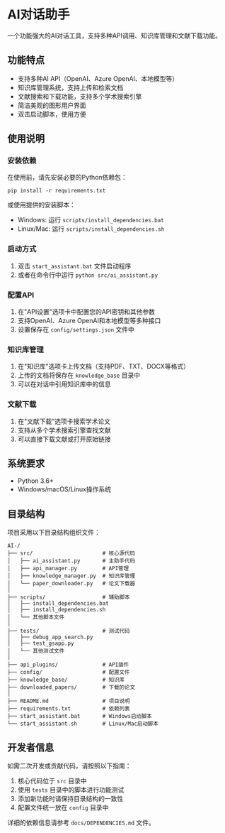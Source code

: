 # AI对话助手

一个功能强大的AI对话工具，支持多种API调用、知识库管理和文献下载功能。

## 功能特点

- 支持多种AI API（OpenAI、Azure OpenAI、本地模型等）
- 知识库管理系统，支持上传和检索文档
- 文献搜索和下载功能，支持多个学术搜索引擎
- 简洁美观的图形用户界面
- 双击启动脚本，使用方便

## 使用说明

### 安装依赖

在使用前，请先安装必要的Python依赖包：

```
pip install -r requirements.txt
```

或使用提供的安装脚本：
- Windows: 运行 `scripts/install_dependencies.bat`
- Linux/Mac: 运行 `scripts/install_dependencies.sh`

### 启动方式

1. 双击 `start_assistant.bat` 文件启动程序
2. 或者在命令行中运行 `python src/ai_assistant.py`

### 配置API

1. 在"API设置"选项卡中配置您的API密钥和其他参数
2. 支持OpenAI、Azure OpenAI和本地模型等多种接口
3. 设置保存在 `config/settings.json` 文件中

### 知识库管理

1. 在"知识库"选项卡上传文档（支持PDF、TXT、DOCX等格式）
2. 上传的文档将保存在 `knowledge_base` 目录中
3. 可以在对话中引用知识库中的信息

### 文献下载

1. 在"文献下载"选项卡搜索学术论文
2. 支持从多个学术搜索引擎查找文献
3. 可以直接下载文献或打开原始链接

## 系统要求

- Python 3.6+
- Windows/macOS/Linux操作系统

## 目录结构

项目采用以下目录结构组织文件：

```
AI-/
├── src/                      # 核心源代码
│   ├── ai_assistant.py       # 主助手代码
│   ├── api_manager.py        # API管理
│   ├── knowledge_manager.py  # 知识库管理
│   └── paper_downloader.py   # 论文下载器
│ 
├── scripts/                  # 辅助脚本
│   ├── install_dependencies.bat
│   ├── install_dependencies.sh
│   └── 其他脚本文件
│
├── tests/                    # 测试代码
│   ├── debug_app_search.py
│   ├── test_gsapp.py
│   └── 其他测试文件
│
├── api_plugins/              # API插件
├── config/                   # 配置文件
├── knowledge_base/           # 知识库
├── downloaded_papers/        # 下载的论文
│
├── README.md                 # 项目说明
├── requirements.txt          # 依赖列表
├── start_assistant.bat       # Windows启动脚本
└── start_assistant.sh        # Linux/Mac启动脚本
```

## 开发者信息

如需二次开发或贡献代码，请按照以下指南：

1. 核心代码位于 `src` 目录中
2. 使用 `tests` 目录中的脚本进行功能测试
3. 添加新功能时请保持目录结构的一致性
4. 配置文件统一放在 `config` 目录中

详细的依赖信息请参考 `docs/DEPENDENCIES.md` 文件。 